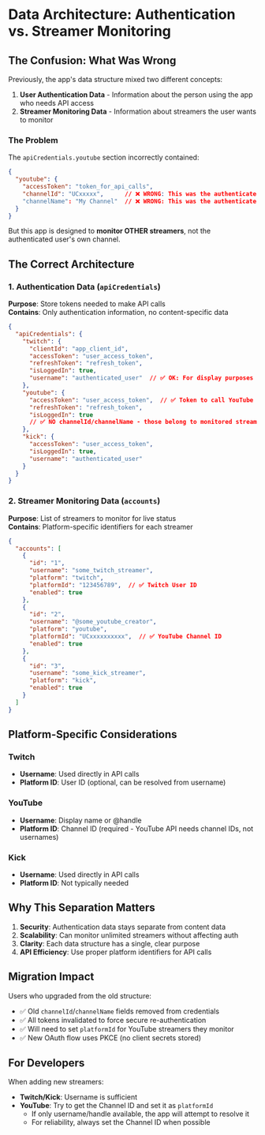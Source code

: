 # Data Architecture: Authentication vs. Streamer Monitoring

## The Confusion: What Was Wrong

Previously, the app's data structure mixed two different concepts:

1. **User Authentication Data** - Information about the person using the app who needs API access
2. **Streamer Monitoring Data** - Information about streamers the user wants to monitor

### The Problem

The `apiCredentials.youtube` section incorrectly contained:

```json
{
  "youtube": {
    "accessToken": "token_for_api_calls",
    "channelId": "UCxxxxx",      // ❌ WRONG: This was the authenticated user's channel
    "channelName": "My Channel"  // ❌ WRONG: This was the authenticated user's channel name
  }
}
```

But this app is designed to **monitor OTHER streamers**, not the authenticated user's own channel.

## The Correct Architecture

### 1. Authentication Data (`apiCredentials`)
**Purpose**: Store tokens needed to make API calls  
**Contains**: Only authentication information, no content-specific data

```json
{
  "apiCredentials": {
    "twitch": {
      "clientId": "app_client_id",
      "accessToken": "user_access_token",
      "refreshToken": "refresh_token",
      "isLoggedIn": true,
      "username": "authenticated_user"  // ✅ OK: For display purposes only
    },
    "youtube": {
      "accessToken": "user_access_token",  // ✅ Token to call YouTube API
      "refreshToken": "refresh_token",
      "isLoggedIn": true
      // ✅ NO channelId/channelName - those belong to monitored streamers
    },
    "kick": {
      "accessToken": "user_access_token",
      "isLoggedIn": true,
      "username": "authenticated_user"
    }
  }
}
```

### 2. Streamer Monitoring Data (`accounts`)
**Purpose**: List of streamers to monitor for live status  
**Contains**: Platform-specific identifiers for each streamer

```json
{
  "accounts": [
    {
      "id": "1",
      "username": "some_twitch_streamer",
      "platform": "twitch",
      "platformId": "123456789",  // ✅ Twitch User ID
      "enabled": true
    },
    {
      "id": "2", 
      "username": "@some_youtube_creator",
      "platform": "youtube",
      "platformId": "UCxxxxxxxxxx",  // ✅ YouTube Channel ID
      "enabled": true
    },
    {
      "id": "3",
      "username": "some_kick_streamer", 
      "platform": "kick",
      "enabled": true
    }
  ]
}
```

## Platform-Specific Considerations

### Twitch
- **Username**: Used directly in API calls
- **Platform ID**: User ID (optional, can be resolved from username)

### YouTube  
- **Username**: Display name or @handle 
- **Platform ID**: Channel ID (required - YouTube API needs channel IDs, not usernames)

### Kick
- **Username**: Used directly in API calls
- **Platform ID**: Not typically needed

## Why This Separation Matters

1. **Security**: Authentication data stays separate from content data
2. **Scalability**: Can monitor unlimited streamers without affecting auth
3. **Clarity**: Each data structure has a single, clear purpose
4. **API Efficiency**: Use proper platform identifiers for API calls

## Migration Impact

Users who upgraded from the old structure:
- ✅ Old `channelId`/`channelName` fields removed from credentials
- ✅ All tokens invalidated to force secure re-authentication  
- ✅ Will need to set `platformId` for YouTube streamers they monitor
- ✅ New OAuth flow uses PKCE (no client secrets stored)

## For Developers

When adding new streamers:
- **Twitch/Kick**: Username is sufficient
- **YouTube**: Try to get the Channel ID and set it as `platformId`
  - If only username/handle available, the app will attempt to resolve it
  - For reliability, always set the Channel ID when possible
